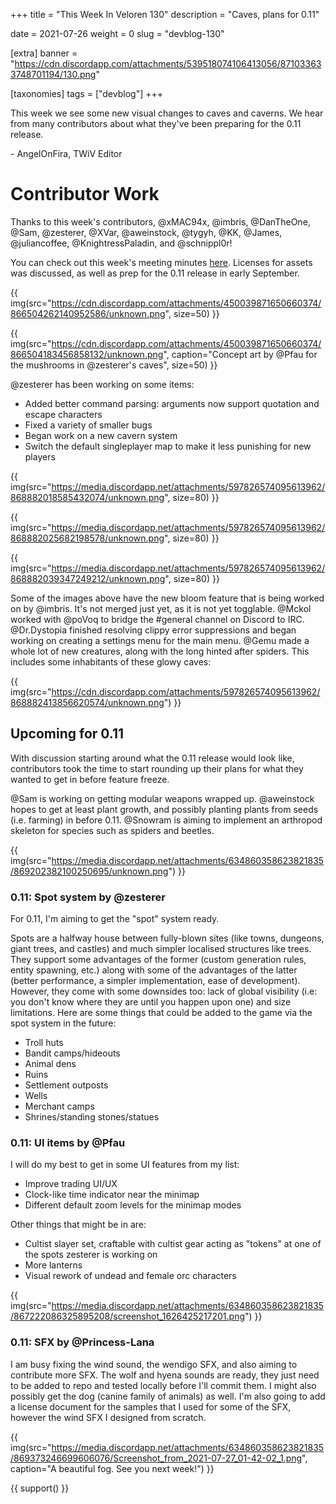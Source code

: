 +++
title = "This Week In Veloren 130"
description = "Caves, plans for 0.11"

date = 2021-07-26
weight = 0
slug = "devblog-130"

[extra]
banner = "https://cdn.discordapp.com/attachments/539518074106413056/871033633748701194/130.png"

[taxonomies]
tags = ["devblog"]
+++

This week we see some new visual changes to caves and caverns. We hear from many
contributors about what they've been preparing for the 0.11 release.

\- AngelOnFira, TWiV Editor

# Contributor Work

Thanks to this week's contributors, @xMAC94x, @imbris, @DanTheOne, @Sam,
@zesterer, @XVar, @aweinstock, @tygyh, @KK, @James, @juliancoffee,
@KnightressPaladin, and @schnippl0r!

You can check out this week's meeting minutes
[here](https://hackmd.io/MwR6ptZSQZuUvNd2MyiD0w). Licenses for assets was
discussed, as well as prep for the 0.11 release in early September.

{{
    img(src="https://cdn.discordapp.com/attachments/450039871650660374/866504262140952586/unknown.png",
    size=50)
}}

{{
    img(src="https://cdn.discordapp.com/attachments/450039871650660374/866504183456858132/unknown.png",
    caption="Concept art by @Pfau for the mushrooms in @zesterer's caves",
    size=50)
}}

@zesterer has been working on some items:

- Added better command parsing: arguments now support quotation and escape
  characters
- Fixed a variety of smaller bugs
- Began work on a new cavern system
- Switch the default singleplayer map to make it less punishing for new players

{{
    img(src="https://media.discordapp.net/attachments/597826574095613962/868882018585432074/unknown.png",
    size=80)
}}

{{
    img(src="https://media.discordapp.net/attachments/597826574095613962/868882025682198578/unknown.png",
    size=80)
}}

{{
    img(src="https://media.discordapp.net/attachments/597826574095613962/868882039347249212/unknown.png",
    size=80)
}}

Some of the images above have the new bloom feature that is being worked on by
@imbris. It's not merged just yet, as it is not yet togglable. @Mckol worked
with @poVoq to bridge the #general channel on Discord to IRC. @Dr.Dystopia
finished resolving clippy error suppressions and began working on creating a
settings menu for the main menu. @Gemu made a whole lot of new creatures, along
with the long hinted after spiders. This includes some inhabitants of these
glowy caves:

{{
    img(src="https://cdn.discordapp.com/attachments/597826574095613962/868882413856620574/unknown.png")
}}

## Upcoming for 0.11

With discussion starting around what the 0.11 release would look like,
contributors took the time to start rounding up their plans for what they wanted
to get in before feature freeze.

@Sam is working on getting modular weapons wrapped up. @aweinstock hopes to get
at least plant growth, and possibly planting plants from seeds (i.e. farming) in
before 0.11. @Snowram is aiming to implement an arthropod skeleton for species
such as spiders and beetles.

{{
    img(src="https://media.discordapp.net/attachments/634860358623821835/869202382100250695/unknown.png")
}}

### 0.11: Spot system by @zesterer

For 0.11, I'm aiming to get the "spot" system ready.

Spots are a halfway house between fully-blown sites (like towns, dungeons, giant
trees, and castles) and much simpler localised structures like trees. They
support some advantages of the former (custom generation rules, entity spawning,
etc.) along with some of the advantages of the latter (better performance, a
simpler implementation, ease of development). However, they come with some
downsides too: lack of global visibility (i.e: you don't know where they are
until you happen upon one) and size limitations. Here are some things that could
be added to the game via the spot system in the future:

- Troll huts
- Bandit camps/hideouts
- Animal dens
- Ruins
- Settlement outposts
- Wells
- Merchant camps
- Shrines/standing stones/statues

### 0.11: UI items by @Pfau

I will do my best to get in some UI features from my list:

- Improve trading UI/UX
- Clock-like time indicator near the minimap
- Different default zoom levels for the minimap modes

Other things that might be in are:

- Cultist slayer set, craftable with cultist gear acting as "tokens" at one of
  the spots zesterer is working on
- More lanterns
- Visual rework of undead and female orc characters

{{
    img(src="https://media.discordapp.net/attachments/634860358623821835/867222086325895208/screenshot_1626425217201.png")
}}

### 0.11: SFX by @Princess-Lana

I am busy fixing the wind sound, the wendigo SFX, and also aiming to contribute
more SFX. The wolf and hyena sounds are ready, they just need to be added to
repo and tested locally before I'll commit them. I might also possibly get the
dog (canine family of animals) as well. I'm also going to add a license document
for the samples that I used for some of the SFX, however the wind SFX I designed
from scratch.

{{
    img(src="https://media.discordapp.net/attachments/634860358623821835/869373246699606076/Screenshot_from_2021-07-27_01-42-02_1.png",
    caption="A beautiful fog. See you next week!")
}}

{{ support() }}
